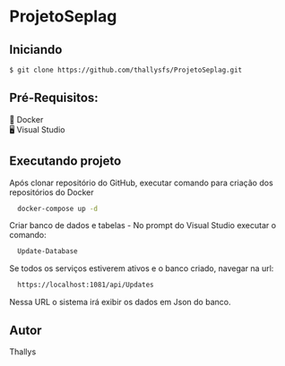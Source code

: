 # ProjetoSeplag

## Iniciando
```bash
$ git clone https://github.com/thallysfs/ProjetoSeplag.git
```

## Pré-Requisitos:

🐳 Docker <br/>
🖥️ Visual Studio

## Executando projeto

Após clonar repositório do GitHub, executar comando para criação dos repositórios do Docker
```bash
  docker-compose up -d
```
Criar banco de dados e tabelas - No prompt do Visual Studio executar o comando:
```bash
  Update-Database
```

Se todos os serviços estiverem ativos e o banco criado, navegar na url:
```bash
  https://localhost:1081/api/Updates
```
Nessa URL o sistema irá exibir os dados em Json do banco.

## Autor
Thallys

